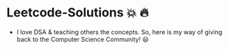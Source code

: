 # Leetcode-Solutions :boom: :fire:

- I love DSA & teaching others the concepts. So, here is my way of giving back to the Computer Science Community! 😃
